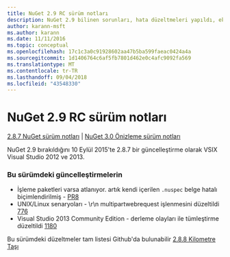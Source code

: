 ```yaml
---
title: NuGet 2.9 RC sürüm notları
description: NuGet 2.9 bilinen sorunları, hata düzeltmeleri yapıldı, eklenen özellikler ve dcr RC sürüm notları.
author: karann-msft
ms.author: karann
ms.date: 11/11/2016
ms.topic: conceptual
ms.openlocfilehash: 17c1c3a0c91928602aa47b5ba599faeac0424a4a
ms.sourcegitcommit: 1d1406764c6af5fb7801d462e0c4afc9092fa569
ms.translationtype: MT
ms.contentlocale: tr-TR
ms.lasthandoff: 09/04/2018
ms.locfileid: "43548330"
---
```

# <a name="nuget-29-rc-release-notes"></a>NuGet 2.9 RC sürüm notları

[2.8.7 NuGet sürüm notları](../release-notes/nuget-2.8.7.md) | [NuGet 3.0 Önizleme sürüm notları](../release-notes/nuget-3.0-preview.md)

NuGet 2.9 bırakıldığını 10 Eylül 2015'te 2.8.7 bir güncelleştirme olarak VSIX Visual Studio 2012 ve 2013.

### <a name="updates-in-this-release"></a>Bu sürümdeki güncelleştirmelerin

* İşleme paketleri varsa atlanıyor. artık kendi içerilen `.nuspec` belge hatalı biçimlendirilmiş - [PR8](https://github.com/NuGet/NuGet2/pull/8)
* UNIX/Linux senaryoları - \r\n multipartwebrequest işlenmesini düzeltildi [776](https://github.com/NuGet/Home/issues/776)
* Visual Studio 2013 Community Edition - derleme olayları ile tümleştirme düzeltildi [1180](https://github.com/NuGet/Home/issues/1180)


Bu sürümdeki düzeltmeler tam listesi Github'da bulunabilir [2.8.8 Kilometre Taşı](https://github.com/NuGet/Home/issues?q=milestone%3A2.8.8+is%3Aclosed)

